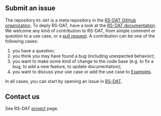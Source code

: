 #

## Submit an issue

The repository `RS-DAT` is a meta repository in the [RS-DAT GitHub
organization](https://github.com/RS-DAT). To deply RS-DAT, have a look at the
[RS-DAT documentation](https://rs-dat.github.io/RS-DAT/). We welcome any kind of
contribution to RS-DAT, from simple comment or question to a use case, or a
[pull
request](https://docs.github.com/en/pull-requests/collaborating-with-pull-requests/proposing-changes-to-your-work-with-pull-requests).
A contribution can be one of the following cases:

1. you have a question;
2. you think you may have found a bug (including unexpected behavior);
3. you want to make some kind of change to the code base (e.g. to fix a bug, to
   add a new feature, to update documentation);
4. you want to discuss your use case or add the use case to
   [Examples](https://rs-dat.github.io/RS-DAT/examples/).

In all cases, you can start by opening an issue in [RS-DAT](https://github.com/RS-DAT/RS-DAT/issues).

## Contact us

See RS-DAT [project](https://research-software-directory.org/projects/rs-dat) page.